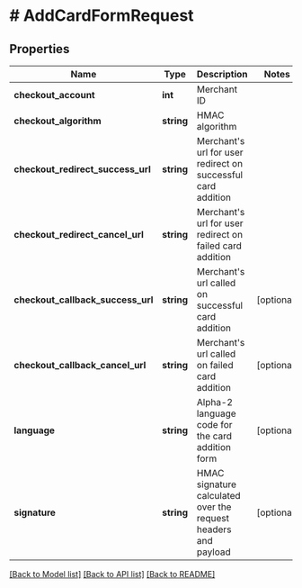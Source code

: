 # # AddCardFormRequest

## Properties

Name | Type | Description | Notes
------------ | ------------- | ------------- | -------------
**checkout_account** | **int** | Merchant ID |
**checkout_algorithm** | **string** | HMAC algorithm |
**checkout_redirect_success_url** | **string** | Merchant&#39;s url for user redirect on successful card addition |
**checkout_redirect_cancel_url** | **string** | Merchant&#39;s url for user redirect on failed card addition |
**checkout_callback_success_url** | **string** | Merchant&#39;s url called on successful card addition | [optional]
**checkout_callback_cancel_url** | **string** | Merchant&#39;s url called on failed card addition | [optional]
**language** | **string** | Alpha-2 language code for the card addition form | [optional]
**signature** | **string** | HMAC signature calculated over the request headers and payload | [optional]

[[Back to Model list]](../../README.md#models) [[Back to API list]](../../README.md#endpoints) [[Back to README]](../../README.md)
